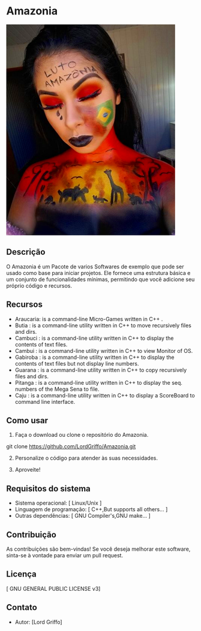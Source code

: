 # Amazonia
![Amazonia](logo.png)
## Descrição
O Amazonia é um Pacote de varios Softwares de exemplo que pode ser usado como base para iniciar projetos. Ele fornece uma estrutura básica e um conjunto de funcionalidades mínimas, permitindo que você adicione seu próprio código e recursos.

## Recursos

- Araucaria: is a command-line Micro-Games written in C++ .
- Butia    : is a command-line utility written in C++ to move recursively files and dirs.
- Cambuci  : is a command-line utility written in C++ to display the contents of text files.
- Cambui   : is a command-line utility written in C++ to view Monitor of OS.
- Gabiroba : is a command-line utility written in C++ to display the contents of text files but not display line numbers.
- Guarana  : is a command-line utility written in C++ to copy recursively files and dirs.
- Pitanga  : is a command-line utility written in C++ to display the seq. numbers of the Mega Sena to file.
- Caju     : is a command-line utility written in C++ to display a ScoreBoard to command line interface.

## Como usar
1. Faça o download ou clone o repositório do Amazonia.

git clone https://github.com/LordGriffo/Amazonia.git

2. Personalize o código para atender às suas necessidades.

3. Aproveite!

## Requisitos do sistema
- Sistema operacional: [ Linux/Unix ]
- Linguagem de programação: [ C++,But supports all others... ]
- Outras dependências: [ GNU Compiler's,GNU make... ]

## Contribuição
As contribuições são bem-vindas! Se você deseja melhorar este software, sinta-se à vontade para enviar um pull request.

## Licença
[ GNU GENERAL PUBLIC LICENSE v3]

## Contato
- Autor: [Lord Griffo]

